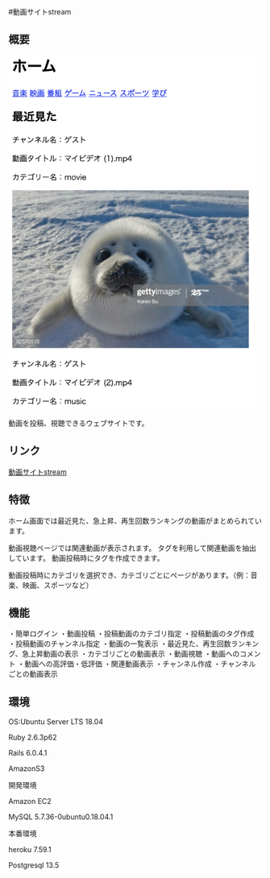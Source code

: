 #動画サイトstream

## 概要

![](https://github.com/TakafumiJoko/stream/blob/master/app/assets/images/README%E7%94%BB%E5%83%8F.png)

動画を投稿、視聴できるウェブサイトです。

## リンク

[動画サイトstream](https://streamingsite.herokuapp.com/)

## 特徴
ホーム画面では最近見た、急上昇、再生回数ランキングの動画がまとめられています。

動画視聴ページでは関連動画が表示されます。
タグを利用して関連動画を抽出しています。
動画投稿時にタグを作成できます。

動画投稿時にカテゴリを選択でき、カテゴリごとにページがあります。（例：音楽、映画、スポーツなど）

## 機能
・簡単ログイン
・動画投稿
・投稿動画のカテゴリ指定
・投稿動画のタグ作成
・投稿動画のチャンネル指定
・動画の一覧表示
・最近見た、再生回数ランキング、急上昇動画の表示
・カテゴリごとの動画表示
・動画視聴
・動画へのコメント
・動画への高評価・低評価
・関連動画表示
・チャンネル作成
・チャンネルごとの動画表示

## 環境
OS:Ubuntu Server LTS 18.04

Ruby 2.6.3p62

Rails 6.0.4.1

AmazonS3

開発環境

Amazon EC2

MySQL 5.7.36-0ubuntu0.18.04.1

本番環境

heroku 7.59.1

Postgresql 13.5
